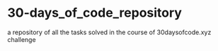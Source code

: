 # 30-days_of_code_repository
a repository of all the tasks solved in the course of 30daysofcode.xyz challenge
